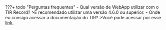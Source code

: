 ???+ todo "Perguntas frequentes" 
    - Qual versão de WebApp utilizar com o TIR Record?
    >É recomendado utilizar uma versão 4.6.0 ou superior.
    - Onde eu consigo acessar a documentação do TIR?
    >Você pode acessar por esse [link](https://github.com/totvs/tir).

